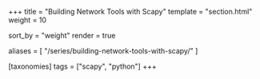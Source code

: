 +++
title = "Building Network Tools with Scapy"
template = "section.html"
weight = 10

sort_by = "weight"
render = true

aliases = [
    "/series/building-network-tools-with-scapy/"
]

[taxonomies]
tags = ["scapy", "python"]
+++